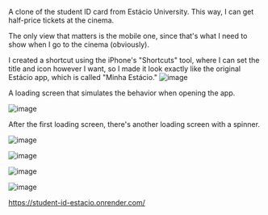 A clone of the student ID card from Estácio University. This way, I can get half-price tickets at the cinema.

The only view that matters is the mobile one, since that's what I need to show when I go to the cinema (obviously).

I created a shortcut using the iPhone's "Shortcuts" tool, where I can set the title and icon however I want, so I made it look exactly like the original Estácio app, which is called "Minha Estácio."
![image](https://github.com/user-attachments/assets/d858b3df-c712-474b-b235-d89ac0f43e54)

A loading screen that simulates the behavior when opening the app.

![image](https://github.com/user-attachments/assets/a8630c16-001f-48e7-9290-aed071d8aee7)

After the first loading screen, there's another loading screen with a spinner.

![image](https://github.com/user-attachments/assets/56e1f1dd-0d80-4bb1-80a3-2ba364cb5224)

![image](https://github.com/user-attachments/assets/6a55583d-59e7-4d8f-adf3-884a83a41348)

![image](https://github.com/user-attachments/assets/b0009f3d-f116-4048-83ba-ae946d5875a1)

![image](https://github.com/user-attachments/assets/c2b76507-2373-4985-8da4-fba1db0cc6b3)

https://student-id-estacio.onrender.com/



